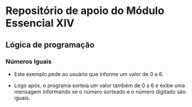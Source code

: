 # Repositório de apoio do Módulo Essencial XIV

## Lógica de programação

### Números Iguais

- Este exemplo pede ao usuário que informe um valor de 0 a 6.

- Logo após, o programa sorteia um valor também de 0 a 6 e exibe uma mensagem informando se o número sorteado e o número digitado são iguais.
